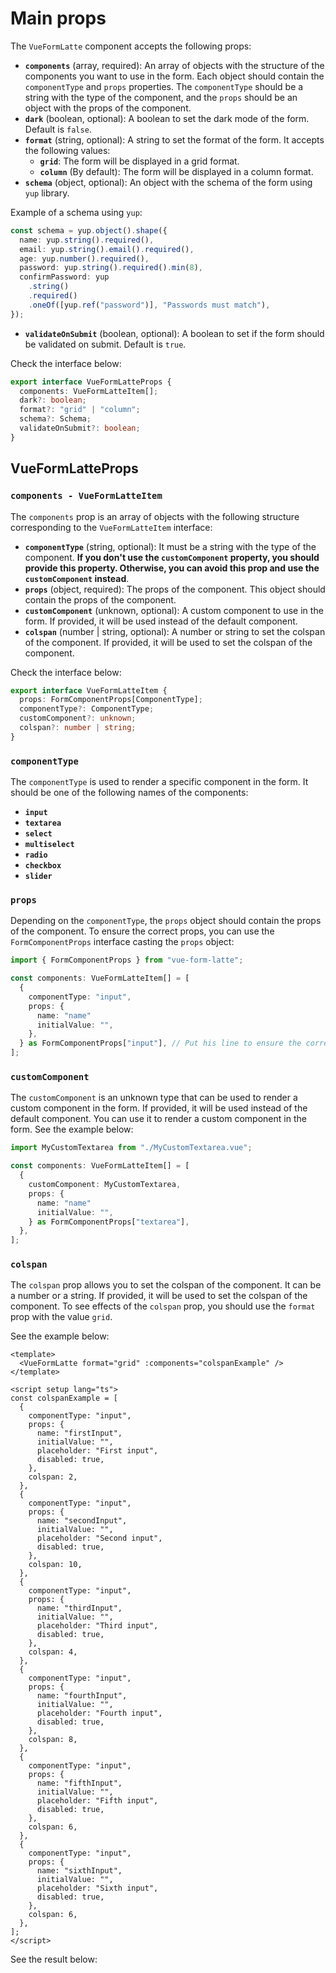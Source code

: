 # Main props

The `VueFormLatte` component accepts the following props:

- **`components`** (array, required): An array of objects with the structure of the components you want to use in the form. Each object should contain the `componentType` and `props` properties. The `componentType` should be a string with the type of the component, and the `props` should be an object with the props of the component.
- **`dark`** (boolean, optional): A boolean to set the dark mode of the form. Default is `false`.
- **`format`** (string, optional): A string to set the format of the form. It accepts the following values:
  - **`grid`**: The form will be displayed in a grid format.
  - **`column`** (By default): The form will be displayed in a column format.
- **`schema`** (object, optional): An object with the schema of the form using `yup` library.

Example of a schema using `yup`:

```typescript
const schema = yup.object().shape({
  name: yup.string().required(),
  email: yup.string().email().required(),
  age: yup.number().required(),
  password: yup.string().required().min(8),
  confirmPassword: yup
    .string()
    .required()
    .oneOf([yup.ref("password")], "Passwords must match"),
});
```

- **`validateOnSubmit`** (boolean, optional): A boolean to set if the form should be validated on submit. Default is `true`.

Check the interface below:

```typescript
export interface VueFormLatteProps {
  components: VueFormLatteItem[];
  dark?: boolean;
  format?: "grid" | "column";
  schema?: Schema;
  validateOnSubmit?: boolean;
}
```

## VueFormLatteProps

### `components - VueFormLatteItem`

The `components` prop is an array of objects with the following structure corresponding to the `VueFormLatteItem` interface:

- **`componentType`** (string, optional): It must be a string with the type of the component. **If you don't use the `customComponent` property, you should provide this property. Otherwise, you can avoid this prop and use the `customComponent` instead**.
- **`props`** (object, required): The props of the component. This object should contain the props of the component.
- **`customComponent`** (unknown, optional): A custom component to use in the form. If provided, it will be used instead of the default component.
- **`colspan`** (number | string, optional): A number or string to set the colspan of the component. If provided, it will be used to set the colspan of the component.

Check the interface below:

```typescript
export interface VueFormLatteItem {
  props: FormComponentProps[ComponentType];
  componentType?: ComponentType;
  customComponent?: unknown;
  colspan?: number | string;
}
```

### `componentType`

The `componentType` is used to render a specific component in the form. It should be one of the following names of the components:

- **`input`**
- **`textarea`**
- **`select`**
- **`multiselect`**
- **`radio`**
- **`checkbox`**
- **`slider`**

### `props`

Depending on the `componentType`, the `props` object should contain the props of the component. To ensure the correct props, you can use the `FormComponentProps` interface casting the `props` object:

```typescript
import { FormComponentProps } from "vue-form-latte";

const components: VueFormLatteItem[] = [
  {
    componentType: "input",
    props: {
      name: "name"
      initialValue: "",
    },
  } as FormComponentProps["input"], // Put his line to ensure the correct props
];
```

### `customComponent`

The `customComponent` is an unknown type that can be used to render a custom component in the form. If provided, it will be used instead of the default component. You can use it to render a custom component in the form. See the example below:

```typescript
import MyCustomTextarea from "./MyCustomTextarea.vue";

const components: VueFormLatteItem[] = [
  {
    customComponent: MyCustomTextarea,
    props: {
      name: "name"
      initialValue: "",
    } as FormComponentProps["textarea"],
  },
];
```

### `colspan`

The `colspan` prop allows you to set the colspan of the component. It can be a number or a string. If provided, it will be used to set the colspan of the component. To see effects of the `colspan` prop, you should use the `format` prop with the value `grid`.

See the example below:

```vue
<template>
  <VueFormLatte format="grid" :components="colspanExample" />
</template>

<script setup lang="ts">
const colspanExample = [
  {
    componentType: "input",
    props: {
      name: "firstInput",
      initialValue: "",
      placeholder: "First input",
      disabled: true,
    },
    colspan: 2,
  },
  {
    componentType: "input",
    props: {
      name: "secondInput",
      initialValue: "",
      placeholder: "Second input",
      disabled: true,
    },
    colspan: 10,
  },
  {
    componentType: "input",
    props: {
      name: "thirdInput",
      initialValue: "",
      placeholder: "Third input",
      disabled: true,
    },
    colspan: 4,
  },
  {
    componentType: "input",
    props: {
      name: "fourthInput",
      initialValue: "",
      placeholder: "Fourth input",
      disabled: true,
    },
    colspan: 8,
  },
  {
    componentType: "input",
    props: {
      name: "fifthInput",
      initialValue: "",
      placeholder: "Fifth input",
      disabled: true,
    },
    colspan: 6,
  },
  {
    componentType: "input",
    props: {
      name: "sixthInput",
      initialValue: "",
      placeholder: "Sixth input",
      disabled: true,
    },
    colspan: 6,
  },
];
</script>
```

See the result below:

<div class="p-5">
  <VueFormLatte format="grid" :components="colspanExample" />
</div>

<script setup lang="ts">
import { VueFormLatte } from "vue-form-latte";

const colspanExample = [
  {
    componentType: "input",
    props: {
      name: "firstInput",
      initialValue: "",
      placeholder: "First input",
      disabled: true,
    },
    colspan: 2,
  },
  {
    componentType: "input",
    props: {
      name: "secondInput",
      initialValue: "",
      placeholder: "Second input",
      disabled: true,
    },
    colspan: 10,
  },
  {
    componentType: "input",
    props: {
      name: "thirdInput",
      initialValue: "",
      placeholder: "Third input",
      disabled: true,
    },
    colspan: 4,
  },
  {
    componentType: "input",
    props: {
      name: "fourthInput",
      initialValue: "",
      placeholder: "Fourth input",
      disabled: true,
    },
    colspan: 8,
  },
  {
    componentType: "input",
    props: {
      name: "fifthInput",
      initialValue: "",
      placeholder: "Fifth input",
      disabled: true,
    },
    colspan: 6,
  },
  {
    componentType: "input",
    props: {
      name: "sixthInput",
      initialValue: "",
      placeholder: "Sixth input",
      disabled: true,
    },
    colspan: 6,
  }
];
</script>
